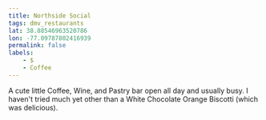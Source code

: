```yaml
---
title: Northside Social
tags: dmv_restaurants
lat: 38.88546963520786
lon: -77.09787802416939
permalink: false
labels:
    - $
    - Coffee
---
```


A cute little Coffee, Wine, and Pastry bar open all day and usually busy. I haven't tried much yet other than a White Chocolate Orange Biscotti (which was delicious).